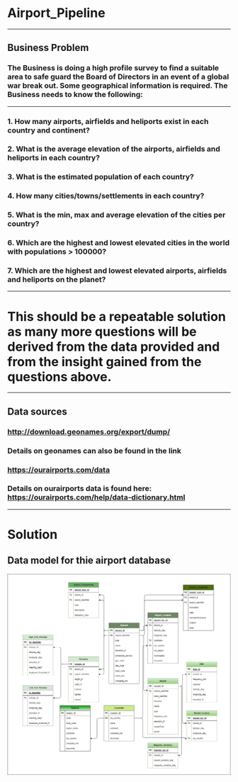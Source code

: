 # Airport_Pipeline
-------
## Business Problem


### The Business is doing a high profile survey to find a suitable area to safe guard the Board of Directors in an event of a global war break out. Some geographical information is required. The Business needs to know the following:
-------

### 1. How many airports, airfields and heliports exist in each country and continent?
### 2. What is the average elevation of the airports, airfields and heliports in each country?
### 3. What is the estimated population of each country?
### 4. How many cities/towns/settlements in each country?
### 5. What is the min, max and average elevation of the cities per country?
### 6. Which are the highest and lowest elevated cities in the world with populations > 100000?
### 7. Which are the highest and lowest elevated airports, airfields and heliports on the planet?

-------
# This should be a repeatable solution as many more questions will be derived from the data provided and from the insight gained from the questions above.

-------
## Data sources
### http://download.geonames.org/export/dump/
### Details on geonames can also be found in the link
### https://ourairports.com/data
### Details on ourairports data is found here: https://ourairports.com/help/data-dictionary.html


-------
# Solution 

## Data model for thie airport database
![alt text](https://github.com/George-Michael-Dagogo/Airport_Pipeline/blob/main/airpot_data_model.jpg)